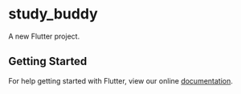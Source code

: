 
# study_buddy

A new Flutter project.

## Getting Started

For help getting started with Flutter, view our online
[documentation](https://flutter.io/).
